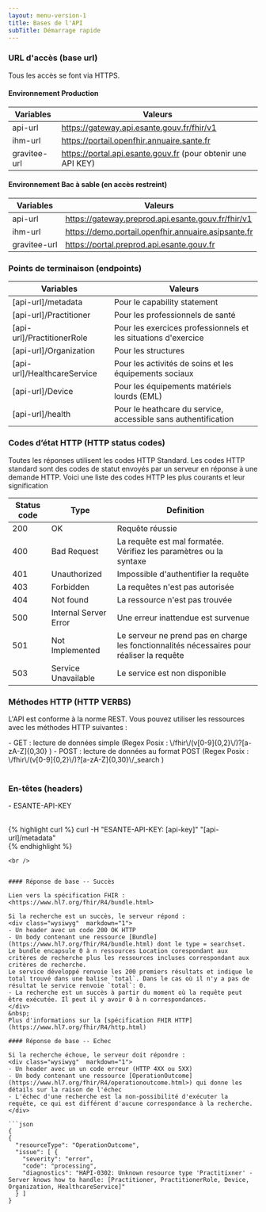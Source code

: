 ```yaml
---
layout: menu-version-1
title: Bases de l'API
subTitle: Démarrage rapide
---
```



### URL d'accès (base url)

Tous les accès se font via HTTPS.

#### Environnement Production

| Variables | Valeurs |
| --- | --- |
| api-url | https://gateway.api.esante.gouv.fr/fhir/v1 |
| ihm-url | https://portail.openfhir.annuaire.sante.fr  |
| gravitee-url | https://portal.api.esante.gouv.fr (pour obtenir une API KEY) |


#### Environnement Bac à sable (en accès restreint)

| Variables | Valeurs |
| --- | --- |
| api-url | https://gateway.preprod.api.esante.gouv.fr/fhir/v1 |
| ihm-url | https://demo.portail.openfhir.annuaire.asipsante.fr   |
| gravitee-url | https://portal.preprod.api.esante.gouv.fr |

 
### Points de terminaison (endpoints)

| Variables | Valeurs     |
| --- | --- |
| [api-url]/metadata          | Pour le capability statement |
| [api-url]/Practitioner      | Pour les professionnels de santé |
| [api-url]/PractitionerRole  | Pour les exercices professionnels et les situations d'exercice |
| [api-url]/Organization      | Pour les structures |
| [api-url]/HealthcareService | Pour les activités de soins et les équipements sociaux |
| [api-url]/Device            | Pour les équipements matériels lourds (EML) |
| [api-url]/health            | Pour le heathcare du service, accessible sans authentification |

### Codes d’état HTTP (HTTP status codes)

Toutes les réponses utilisent les codes HTTP Standard.
Les codes HTTP standard sont des codes de statut envoyés par un serveur en réponse à une demande HTTP. Voici une liste des codes HTTP les plus courants et leur signification

| Status code | Type | Definition |
| --- | --- | --- |
| 200 | OK | Requête réussie |
| 400 | Bad Request | La requête est mal formatée. Vérifiez les paramètres ou la syntaxe |
| 401 | Unauthorized | Impossible d'authentifier la requête |
| 403 | Forbidden | La requêtes n'est pas autorisée |
| 404 | Not found| La ressource n'est pas trouvée |
| 500 | Internal Server Error|Une erreur inattendue est survenue |
| 501 | Not Implemented | Le serveur ne prend pas en charge les fonctionnalités nécessaires pour réaliser la requête |
| 503 | Service Unavailable|Le service est non disponible |


### Méthodes HTTP (HTTP VERBS)

L'API est conforme à la norme REST. Vous pouvez utiliser les ressources avec les méthodes HTTP suivantes :
<div class="wysiwyg"  markdown="1">
- GET : lecture de données simple  (Regex Posix : \/fhir\/(v[0-9]{0,2}\/)?[a-zA-Z]{0,30} )
- POST : lecture de données au format POST  (Regex Posix : \/fhir\/(v[0-9]{0,2}\/)?[a-zA-Z]{0,30}\/_search )
</div>
<br />

### En-têtes (headers)
<div class="wysiwyg"  markdown="1">
- ESANTE-API-KEY  
</div>
<br />

{% highlight curl %}
  curl -H "ESANTE-API-KEY: [api-key]" "[api-url]/metadata"  
{% endhighlight %}

```
<br />


#### Réponse de base -- Succès

Lien vers la spécification FHIR : <https://www.hl7.org/fhir/R4/bundle.html>

Si la recherche est un succès, le serveur répond :
<div class="wysiwyg"  markdown="1">
- Un header avec un code 200 OK HTTP
- Un body contenant une ressource [Bundle](https://www.hl7.org/fhir/R4/bundle.html) dont le type = searchset.
Le bundle encapsule 0 à n ressources Location corespondant aux critères de recherche plus les ressources incluses correspondant aux critères de recherche.
Le service développé renvoie les 200 premiers résultats et indique le total trouvé dans une balise `total`. Dans le cas où il n'y a pas de résultat le service renvoie `total`: 0.
- La recherche est un succès à partir du moment où la requête peut être exécutée. Il peut il y avoir 0 à n correspondances.
</div>
&nbsp;
Plus d'informations sur la [spécification FHIR HTTP] (https://www.hl7.org/fhir/R4/http.html)

#### Réponse de base -- Echec

Si la recherche échoue, le serveur doit répondre :
<div class="wysiwyg"  markdown="1">
- Un header avec un un code erreur (HTTP 4XX ou 5XX)
- Un body contenant une ressource [OperationOutcome](https://www.hl7.org/fhir/R4/operationoutcome.html>) qui donne les détails sur la raison de l'échec
- L'échec d'une recherche est la non-possibilité d'exécuter la requête, ce qui est différent d'aucune correspondance à la recherche.
</div>

```json
{
{
  "resourceType": "OperationOutcome",
  "issue": [ {
    "severity": "error",
    "code": "processing",
    "diagnostics": "HAPI-0302: Unknown resource type 'Practitixner' - Server knows how to handle: [Practitioner, PractitionerRole, Device, Organization, HealthcareService]"
  } ]
}

```


